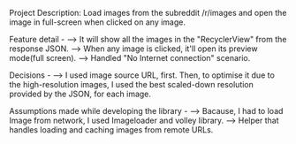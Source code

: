 
Project Description: Load images from the subreddit /r/images and open the image in full-screen when clicked on any image.

Feature detail - 
--> It will show all the images in the "RecyclerView" from the response JSON.
--> When any image is clicked, it'll open its preview mode(full screen).
--> Handled "No Internet connection" scenario.

Decisions - 
--> I used image source URL, first. Then, to optimise it due to the high-resolution images, I used the best scaled-down resolution provided by the JSON, for each image.

Assumptions made while developing the library - 
--> Bacause, I had to load Image from network, I used Imageloader and volley library.
--> Helper that handles loading and caching images from remote URLs.
